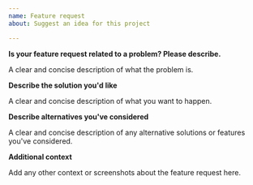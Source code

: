 ```yaml
---
name: Feature request
about: Suggest an idea for this project

---
```


**Is your feature request related to a problem? Please describe.**

A clear and concise description of what the problem is.


**Describe the solution you'd like**

A clear and concise description of what you want to happen.


**Describe alternatives you've considered**

A clear and concise description of any alternative solutions or features you've considered.


**Additional context**

Add any other context or screenshots about the feature request here.
